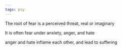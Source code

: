 ```yaml
---
tags: psy
---
```


The root of fear is a perceived threat, real or imaginary 

It is often fear under anxiety, anger, and hate 

anger and hate inflame each other, and lead to suffering